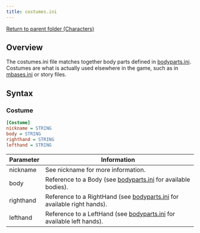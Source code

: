 ```yaml
---
title: costumes.ini
---
```


[Return to parent folder (Characters)](../Characters/index.md)

## Overview
The costumes.ini file matches together body parts defined in [bodyparts.ini](./bodyparts.ini.md). Costumes are what is actually used elsewhere in the game, such as in [mbases.ini](./../Missions/mbases.ini.md) or story files.

## Syntax

### Costume
```ini
[Costume]
nickname = STRING
body = STRING
righthand = STRING
lefthand = STRING
```
| Parameter | Information                                                                                   |
| --------- | --------------------------------------------------------------------------------------------- |
| nickname  | See nickname for more information.                                                            |
| body      | Reference to a Body (see [bodyparts.ini](./bodyparts.ini.md) for available bodies).           |
| righthand | Reference to a RightHand (see [bodyparts.ini](./bodyparts.ini.md) for available right hands). |
| lefthand  | Reference to a LeftHand (see [bodyparts.ini](./bodyparts.ini.md) for available left hands).   |